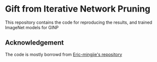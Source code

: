 # Gift from Iterative Network Pruning 
This repository contains the code for reproducing the results, and trained ImageNet models for GINP

## Acknowledgement 
The code is mostly borrowd from [Eric-mingjie's repository](https://github.com/Eric-mingjie/rethinking-network-pruning)
